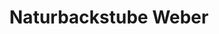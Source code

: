 ---
title: "Naturbackstube Weber"
url: /gernsbach/naturbackstube-weber-hebelstrasse/
shop: Bäckerei
---